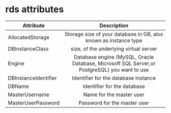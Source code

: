# rds attributes


| Attribute        | Description    |     
| ------------- |:-------------:| 
| AllocatedStorage     | Storage size of your database in GB, also known as instance type  | 
| DBInstanceClass     | size, of the underlying virtual server      |   
| Engine | Database engine (MySQL, Oracle Database, Microsoft SQL Server,or PostgreSQL) you want to use      |  
DBInstanceIdentifier | Identifier for the database instance |
DBName | Identifier for the database | 
MasterUsername | Name for the master user |
MasterUserPassword | Password for the master user |
